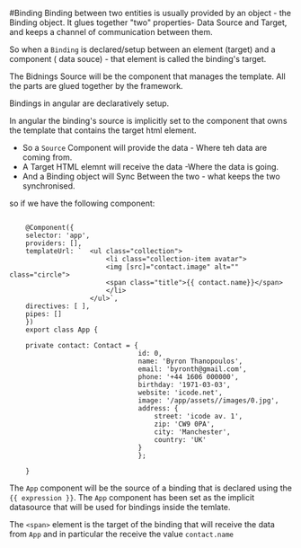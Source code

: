 
#Binding
Binding between two entities is usually provided by an object - the Binding object.
It glues together "two" properties- Data Source and Target, and keeps a channel of communication between them.

So when a `Binding` is declared/setup between an element (target) and a component ( data souce) - that element is called the binding's target.
 
The Bidnings Source will be the component that manages the template. All the parts are glued together by the framework.

Bindings in angular are declaratively setup.

In angular the binding's source is implicitly set to the component that owns the template that contains the target html element.

* So a `Source` Component will provide the data - Where teh data are coming from.
* A Target HTML elemnt will receive the data   -Where the data is going.
* And a Binding object will Sync Between the two - what keeps the two synchronised.


so if we have the following component:

```

	@Component({
	selector: 'app',
	providers: [],
	templateUrl: `  <ul class="collection">
						<li class="collection-item avatar">
						<img [src]="contact.image" alt="" class="circle">
						<span class="title">{{ contact.name}}</span>
						</li>
					</ul>`,
	directives: [ ],
	pipes: []
	})
	export class App {
	
	private contact: Contact = {
								id: 0,
								name: 'Byron Thanopoulos',
								email: 'byronth@gmail.com',
								phone: '+44 1606 000000',
								birthday: '1971-03-03',
								website: 'icode.net',
								image: '/app/assets//images/0.jpg',
								address: {
									street: 'icode av. 1',
									zip: 'CW9 0PA',
									city: 'Manchester',
									country: 'UK'
								}
								};
	
	}

```

The `App` component will be the source of a binding that is declared using the `{{ expression }}`.
The `App` component has been set as the implicit datasource that will be used for bindings inside the temlate.

The `<span>` element is the target of the binding that will receive the data from `App` and in particular the receive the value `contact.name`
 